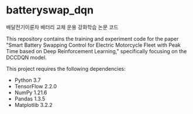 # batteryswap_dqn
배달전기이륜차 배터리 교체 운용 강화학습 논문 코드  

This repository contains the training and experiment code for the paper "Smart Battery Swapping Control for Electric Motorcycle Fleet with Peak Time based on Deep Reinforcement Learning," specifically focusing on the DCCDQN model.

This project requires the following dependencies:

- Python 3.7
- TensorFlow 2.2.0
- NumPy 1.21.6
- Pandas 1.3.5
- Matplotlib 3.2.2

